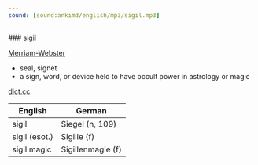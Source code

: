 ```yaml
---
sound: [sound:ankimd/english/mp3/sigil.mp3]
---
```


\### sigil

[Merriam-Webster](https://www.merriam-webster.com/dictionary/sigil)

- seal, signet
- a sign, word, or device held to have occult power in astrology or magic

[dict.cc](https://www.dict.cc/sigil)

| English        | German       |
| -------------- | ------------ |
| sigil | Siegel (n, 109) |
| sigil (esot.) | Sigille (f) |
| sigil magic | Sigillenmagie (f) |
